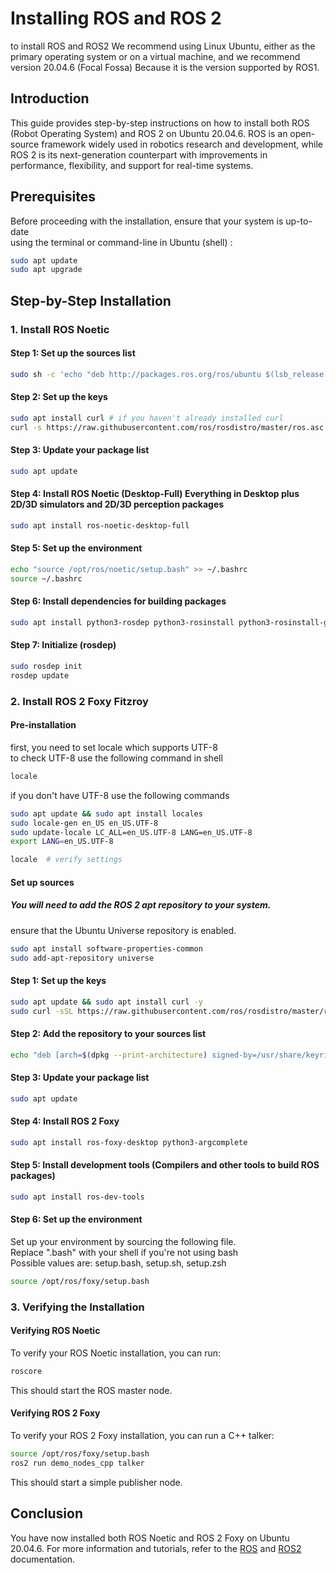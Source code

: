 # Installing ROS and ROS 2
to install ROS and ROS2 We recommend using Linux Ubuntu, either as the primary operating system or on a virtual machine, and we recommend version 20.04.6 (Focal Fossa) Because it is the version supported by ROS1.
 
## Introduction
This guide provides step-by-step instructions on how to install both ROS (Robot Operating System) and ROS 2 on Ubuntu 20.04.6. ROS is an open-source framework widely used in robotics research and development, while ROS 2 is its next-generation counterpart with improvements in performance, flexibility, and support for real-time systems.

## Prerequisites
Before proceeding with the installation, ensure that your system is up-to-date  
using the terminal or command-line in Ubuntu (shell) :
```sh
sudo apt update
sudo apt upgrade
```

## Step-by-Step Installation
### 1. Install ROS Noetic
#### Step 1: Set up the sources list
```sh
sudo sh -c 'echo "deb http://packages.ros.org/ros/ubuntu $(lsb_release -sc) main" > /etc/apt/sources.list.d/ros-latest.list'
```
#### Step 2: Set up the keys
```sh
sudo apt install curl # if you haven't already installed curl
curl -s https://raw.githubusercontent.com/ros/rosdistro/master/ros.asc | sudo apt-key add -
```
#### Step 3: Update your package list
```sh
sudo apt update
```
#### Step 4: Install ROS Noetic (Desktop-Full) Everything in Desktop plus 2D/3D simulators and 2D/3D perception packages
```sh
sudo apt install ros-noetic-desktop-full
```
#### Step 5: Set up the environment
```sh
echo "source /opt/ros/noetic/setup.bash" >> ~/.bashrc
source ~/.bashrc
```
#### Step 6: Install dependencies for building packages
```sh
sudo apt install python3-rosdep python3-rosinstall python3-rosinstall-generator python3-wstool build-essential
```
#### Step 7: Initialize (rosdep)
```sh
sudo rosdep init
rosdep update
```

### 2. Install ROS 2 Foxy Fitzroy
#### Pre-installation
first, you need to set locale which supports UTF-8  
to check UTF-8 use the following command in shell 
```sh
locale 
```
if you don't have UTF-8 use the following commands 
```sh
sudo apt update && sudo apt install locales
sudo locale-gen en_US en_US.UTF-8
sudo update-locale LC_ALL=en_US.UTF-8 LANG=en_US.UTF-8
export LANG=en_US.UTF-8

locale  # verify settings
```

#### Set up sources 
##### You will need to add the ROS 2 apt repository to your system.  
ensure that the Ubuntu Universe repository is enabled.
```sh
sudo apt install software-properties-common
sudo add-apt-repository universe
```

#### Step 1: Set up the keys
```sh
sudo apt update && sudo apt install curl -y
sudo curl -sSL https://raw.githubusercontent.com/ros/rosdistro/master/ros.key -o /usr/share/keyrings/ros-archive-keyring.gpg
```
#### Step 2: Add the repository to your sources list
```sh
echo "deb [arch=$(dpkg --print-architecture) signed-by=/usr/share/keyrings/ros-archive-keyring.gpg] http://packages.ros.org/ros2/ubuntu $(. /etc/os-release && echo $UBUNTU_CODENAME) main" | sudo tee /etc/apt/sources.list.d/ros2.list > /dev/null
```
#### Step 3: Update your package list
```sh
sudo apt update
```
#### Step 4: Install ROS 2 Foxy
```sh
sudo apt install ros-foxy-desktop python3-argcomplete
```
#### Step 5: Install development tools (Compilers and other tools to build ROS packages)
```sh
sudo apt install ros-dev-tools
```
#### Step 6: Set up the environment
Set up your environment by sourcing the following file.  
Replace ".bash" with your shell if you're not using bash  
Possible values are: setup.bash, setup.sh, setup.zsh
```sh
source /opt/ros/foxy/setup.bash
```

### 3. Verifying the Installation
#### Verifying ROS Noetic
To verify your ROS Noetic installation, you can run:
```sh
roscore
```
This should start the ROS master node.

#### Verifying ROS 2 Foxy
To verify your ROS 2 Foxy installation, you can run a C++ talker:
```sh
source /opt/ros/foxy/setup.bash
ros2 run demo_nodes_cpp talker
```
This should start a simple publisher node.

## Conclusion
You have now installed both ROS Noetic and ROS 2 Foxy on Ubuntu 20.04.6. For more information and tutorials, refer to the [ROS](https://wiki.ros.org/Installation) and [ROS2](https://docs.ros.org/en/foxy/Installation/Ubuntu-Install-Debians.html) documentation.

